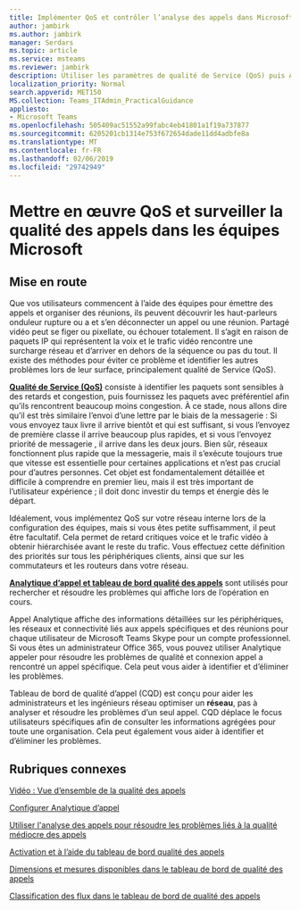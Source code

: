 ```yaml
---
title: Implémenter QoS et contrôler l’analyse des appels dans Microsoft Teams
author: jambirk
ms.author: jambirk
manager: Serdars
ms.topic: article
ms.service: msteams
ms.reviewer: jambirk
description: Utiliser les paramètres de qualité de Service (QoS) puis Analytique d’appel et appel du tableau de bord qualité dans Microsoft Teams.
localization_priority: Normal
search.appverid: MET150
MS.collection: Teams_ITAdmin_PracticalGuidance
appliesto:
- Microsoft Teams
ms.openlocfilehash: 505409ac51552a99fabc4eb41801a1f19a737877
ms.sourcegitcommit: 6205201cb1314e753f672654dade11dd4adbfe8a
ms.translationtype: MT
ms.contentlocale: fr-FR
ms.lasthandoff: 02/06/2019
ms.locfileid: "29742949"
---
```

# <a name="implement-qos-and-monitor-call-quality-in-microsoft-teams"></a>Mettre en œuvre QoS et surveiller la qualité des appels dans les équipes Microsoft

## <a name="get-started"></a>Mise en route

Que vos utilisateurs commencent à l’aide des équipes pour émettre des appels et organiser des réunions, ils peuvent découvrir les haut-parleurs onduleur rupture ou a et s’en déconnecter un appel ou une réunion. Partagé vidéo peut se figer ou pixellate, ou échouer totalement. Il s’agit en raison de paquets IP qui représentent la voix et le trafic vidéo rencontre une surcharge réseau et d’arriver en dehors de la séquence ou pas du tout. Il existe des méthodes pour éviter ce problème et identifier les autres problèmes lors de leur surface, principalement qualité de Service (QoS).

[**Qualité de Service (QoS)**](monitor-call-quality-qos.md) consiste à identifier les paquets sont sensibles à des retards et congestion, puis fournissez les paquets avec préférentiel afin qu’ils rencontrent beaucoup moins congestion. À ce stade, nous allons dire qu’il est très similaire l’envoi d’une lettre par le biais de la messagerie : Si vous envoyez taux livre il arrive bientôt et qui est suffisant, si vous l’envoyez de première classe il arrive beaucoup plus rapides, et si vous l’envoyez priorité de messagerie , il arrive dans les deux jours. Bien sûr, réseaux fonctionnent plus rapide que la messagerie, mais il s’exécute toujours true que vitesse est essentielle pour certaines applications et n’est pas crucial pour d’autres personnes. Cet objet est fondamentalement détaillée et difficile à comprendre en premier lieu, mais il est très important de l’utilisateur expérience ; il doit donc investir du temps et énergie dès le départ.

Idéalement, vous implémentez QoS sur votre réseau interne lors de la configuration des équipes, mais si vous êtes petite suffisamment, il peut être facultatif. Cela permet de retard critiques voice et le trafic vidéo à obtenir hiérarchisée avant le reste du trafic. Vous effectuez cette définition des priorités sur tous les périphériques clients, ainsi que sur les commutateurs et les routeurs dans votre réseau.

[**Analytique d’appel et tableau de bord qualité des appels**](difference-between-call-analytics-and-call-quality-dashboard.md) sont utilisés pour rechercher et résoudre les problèmes qui affiche lors de l’opération en cours.  

Appel Analytique affiche des informations détaillées sur les périphériques, les réseaux et connectivité liés aux appels spécifiques et des réunions pour chaque utilisateur de Microsoft Teams Skype pour un compte professionnel. Si vous êtes un administrateur Office 365, vous pouvez utiliser Analytique appeler pour résoudre les problèmes de qualité et connexion appel a rencontré un appel spécifique. Cela peut vous aider à identifier et d’éliminer les problèmes.

Tableau de bord de qualité d’appel (CQD) est conçu pour aider les administrateurs et les ingénieurs réseau optimiser un **réseau**, pas à analyser et résoudre les problèmes d’un seul appel. CQD déplace le focus utilisateurs spécifiques afin de consulter les informations agrégées pour toute une organisation. Cela peut également vous aider à identifier et d’éliminer les problèmes.

## <a name="related-topics"></a>Rubriques connexes

[Vidéo : Vue d’ensemble de la qualité des appels](https://aka.ms/teams-quality)

[Configurer Analytique d’appel](set-up-call-analytics.md)

[Utiliser l'analyse des appels pour résoudre les problèmes liés à la qualité médiocre des appels](use-call-analytics-to-troubleshoot-poor-call-quality.md)

[Activation et à l’aide du tableau de bord qualité des appels](turning-on-and-using-call-quality-dashboard.md)

[Dimensions et mesures disponibles dans le tableau de bord de qualité des appels](dimensions-and-measures-available-in-call-quality-dashboard.md)

[Classification des flux dans le tableau de bord de qualité des appels](stream-classification-in-call-quality-dashboard.md)
